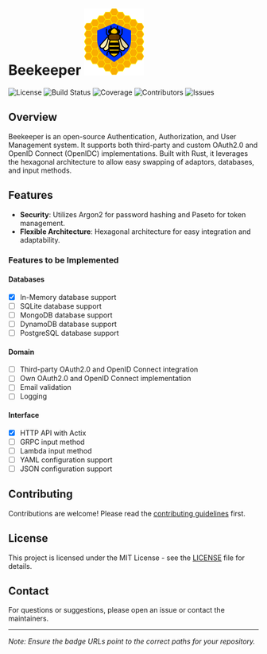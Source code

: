# Beekeeper ![Logo](logo.png)

![License](https://img.shields.io/badge/license-MIT-blue.svg)
![Build Status](https://img.shields.io/github/actions/workflow/status/abdihakim148/beekeeper/ci.yml)
![Coverage](https://img.shields.io/codecov/c/github/abdihakim148/beekeeper)
![Contributors](https://img.shields.io/github/contributors/abdihakim148/beekeeper)
![Issues](https://img.shields.io/github/issues/abdihakim148/beekeeper)

<!-- ![Logo](logo.png) -->

## Overview

Beekeeper is an open-source Authentication, Authorization, and User Management system. It supports both third-party and custom OAuth2.0 and OpenID Connect (OpenIDC) implementations. Built with Rust, it leverages the hexagonal architecture to allow easy swapping of adaptors, databases, and input methods.

## Features

- **Security**: Utilizes Argon2 for password hashing and Paseto for token management.
- **Flexible Architecture**: Hexagonal architecture for easy integration and adaptability.

### Features to be Implemented

#### Databases
- [x] In-Memory database support
- [ ] SQLite database support
- [ ] MongoDB database support
- [ ] DynamoDB database support
- [ ] PostgreSQL database support

#### Domain
- [ ] Third-party OAuth2.0 and OpenID Connect integration
- [ ] Own OAuth2.0 and OpenID Connect implementation
- [ ] Email validation
- [ ] Logging

#### Interface
- [x] HTTP API with Actix
- [ ] GRPC input method
- [ ] Lambda input method
- [ ] YAML configuration support
- [ ] JSON configuration support

## Contributing

Contributions are welcome! Please read the [contributing guidelines](CONTRIBUTING.md) first.

## License

This project is licensed under the MIT License - see the [LICENSE](LICENSE) file for details.

## Contact

For questions or suggestions, please open an issue or contact the maintainers.

---

*Note: Ensure the badge URLs point to the correct paths for your repository.*
